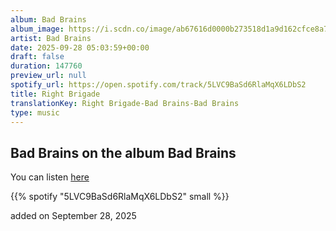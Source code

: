 ```yaml
---
album: Bad Brains
album_image: https://i.scdn.co/image/ab67616d0000b273518d1a9d162cfce8a7db5c5e
artist: Bad Brains
date: 2025-09-28 05:03:59+00:00
draft: false
duration: 147760
preview_url: null
spotify_url: https://open.spotify.com/track/5LVC9BaSd6RlaMqX6LDbS2
title: Right Brigade
translationKey: Right Brigade-Bad Brains-Bad Brains
type: music
---
```



## Bad Brains on the album Bad Brains

You can listen [here](https://open.spotify.com/track/5LVC9BaSd6RlaMqX6LDbS2)

{{% spotify "5LVC9BaSd6RlaMqX6LDbS2" small %}}

added on September 28, 2025